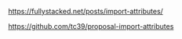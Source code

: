 https://fullystacked.net/posts/import-attributes/

https://github.com/tc39/proposal-import-attributes